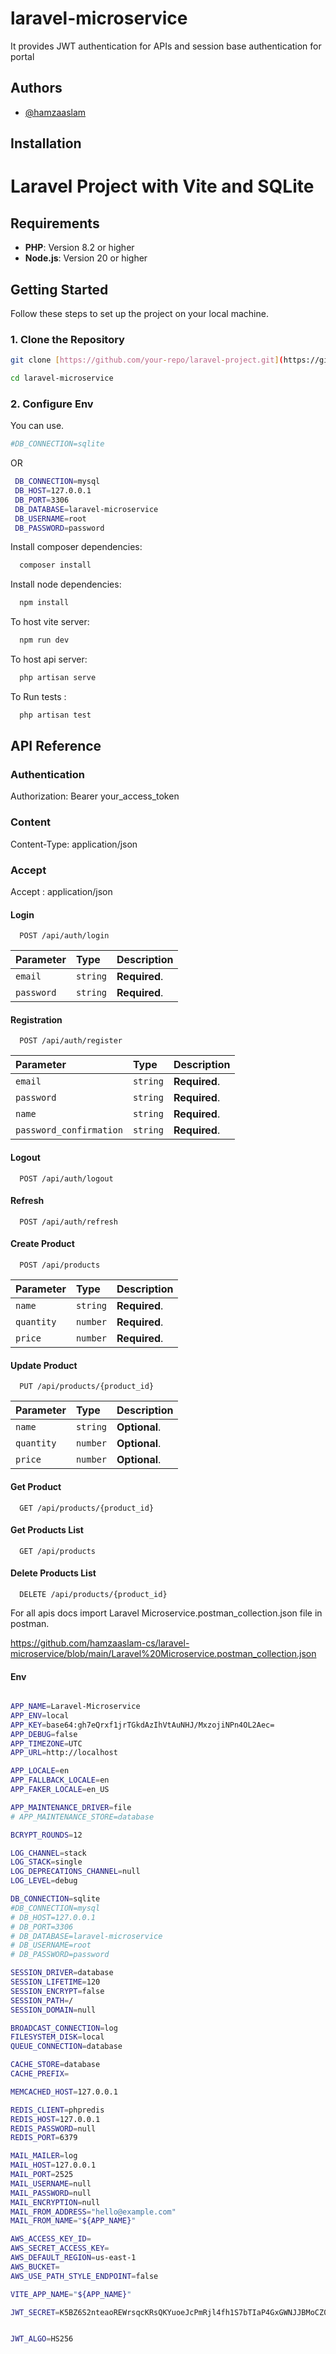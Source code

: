 
# laravel-microservice

It provides JWT authentication for APIs and session base authentication for portal


## Authors

- [@hamzaaslam](https://github.com/hamzaaslam-cs)


## Installation

# Laravel Project with Vite and SQLite

## Requirements

- **PHP**: Version 8.2 or higher
- **Node.js**: Version 20 or higher

## Getting Started

Follow these steps to set up the project on your local machine.

### 1. Clone the Repository

```bash
git clone [https://github.com/your-repo/laravel-project.git](https://github.com/hamzaaslam-cs/laravel-microservice.git)
```
```bash
cd laravel-microservice
```
### 2. Configure Env
 You can use.

 ```bash
#DB_CONNECTION=sqlite
```
OR
```bash
 DB_CONNECTION=mysql
 DB_HOST=127.0.0.1
 DB_PORT=3306
 DB_DATABASE=laravel-microservice
 DB_USERNAME=root
 DB_PASSWORD=password
```
Install composer dependencies:

```bash
  composer install
```

Install node dependencies:

```bash
  npm install
```


To host vite server:

```bash
  npm run dev 
```

To host api server:

```bash
  php artisan serve 
```

To Run tests :

```bash
  php artisan test 
```

## API Reference

### Authentication
Authorization: Bearer your_access_token

### Content
Content-Type: application/json

### Accept
Accept : application/json

#### Login

```http
  POST /api/auth/login
```

| Parameter | Type     | Description                |
| :-------- | :------- | :------------------------- |
| `email` | `string` | **Required**.|
| `password` | `string` | **Required**.|


#### Registration

```http
  POST /api/auth/register
```

| Parameter | Type     | Description                |
| :-------- | :------- | :------------------------- |
| `email` | `string` | **Required**.|
| `password` | `string` | **Required**.|
| `name` | `string` | **Required**.|
| `password_confirmation` | `string` | **Required**.|

#### Logout

```http
  POST /api/auth/logout
```

#### Refresh

```http
  POST /api/auth/refresh
```

#### Create Product

```http
  POST /api/products
```

| Parameter | Type     | Description                |
| :-------- | :------- | :------------------------- |
| `name` | `string` | **Required**.|
| `quantity` | `number` | **Required**.|
| `price` | `number` | **Required**.|

#### Update Product

```http
  PUT /api/products/{product_id}
```

| Parameter | Type     | Description                |
| :-------- | :------- | :------------------------- |
| `name` | `string` | **Optional**.|
| `quantity` | `number` | **Optional**.|
| `price` | `number` | **Optional**.|

#### Get Product

```http
  GET /api/products/{product_id}
```

#### Get Products List

```http
  GET /api/products
```

#### Delete Products List

```http
  DELETE /api/products/{product_id}
```

For all apis docs import Laravel Microservice.postman_collection.json file in postman.

https://github.com/hamzaaslam-cs/laravel-microservice/blob/main/Laravel%20Microservice.postman_collection.json

#### Env

```bash

APP_NAME=Laravel-Microservice
APP_ENV=local
APP_KEY=base64:gh7eQrxf1jrTGkdAzIhVtAuNHJ/MxzojiNPn4OL2Aec=
APP_DEBUG=false
APP_TIMEZONE=UTC
APP_URL=http://localhost

APP_LOCALE=en
APP_FALLBACK_LOCALE=en
APP_FAKER_LOCALE=en_US

APP_MAINTENANCE_DRIVER=file
# APP_MAINTENANCE_STORE=database

BCRYPT_ROUNDS=12

LOG_CHANNEL=stack
LOG_STACK=single
LOG_DEPRECATIONS_CHANNEL=null
LOG_LEVEL=debug

DB_CONNECTION=sqlite
#DB_CONNECTION=mysql
# DB_HOST=127.0.0.1
# DB_PORT=3306
# DB_DATABASE=laravel-microservice
# DB_USERNAME=root
# DB_PASSWORD=password

SESSION_DRIVER=database
SESSION_LIFETIME=120
SESSION_ENCRYPT=false
SESSION_PATH=/
SESSION_DOMAIN=null

BROADCAST_CONNECTION=log
FILESYSTEM_DISK=local
QUEUE_CONNECTION=database

CACHE_STORE=database
CACHE_PREFIX=

MEMCACHED_HOST=127.0.0.1

REDIS_CLIENT=phpredis
REDIS_HOST=127.0.0.1
REDIS_PASSWORD=null
REDIS_PORT=6379

MAIL_MAILER=log
MAIL_HOST=127.0.0.1
MAIL_PORT=2525
MAIL_USERNAME=null
MAIL_PASSWORD=null
MAIL_ENCRYPTION=null
MAIL_FROM_ADDRESS="hello@example.com"
MAIL_FROM_NAME="${APP_NAME}"

AWS_ACCESS_KEY_ID=
AWS_SECRET_ACCESS_KEY=
AWS_DEFAULT_REGION=us-east-1
AWS_BUCKET=
AWS_USE_PATH_STYLE_ENDPOINT=false

VITE_APP_NAME="${APP_NAME}"

JWT_SECRET=K5BZ6S2nteaoREWrsqcKRsQKYuoeJcPmRjl4fh1S7bTIaP4GxGWNJJBMoCZ0eyja


JWT_ALGO=HS256

```

